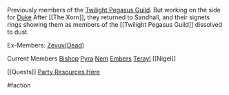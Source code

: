 Previously members of the [Twilight Pegasus Guild](Twilight%20Pegasus%20Guild.md).
But working on the side for [Duke](Duke's%20Organisation.md)
After [[The Xorn]], they returned to Sandhall, and their signets rings showing them as members of the [[Twilight Pegasus Guild]] dissolved to dust.

Ex-Members:
[Zevuv(Dead)](Zevuv(Dead).md)

Current Members
[Bishop](Bishop.md)
[Pyra](Pyra.md)
[Nem](Nem.md)
[Embers](Embers.md)
[Terayl](Terayl)
[[Nigel]]

[[Quests]]
[Party Resources Here](Party-Resources.md)


#faction